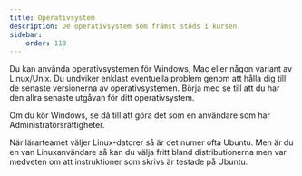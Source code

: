 ```yaml
---
title: Operativsystem
description: De operativsystem som främst stöds i kursen.
sidebar:
    order: 110
---
```


Du kan använda operativsystemen för Windows, Mac eller någon variant av Linux/Unix. Du undviker enklast eventuella problem genom att hålla dig till de senaste versionerna av operativsystemen. Börja med se till att du har den allra senaste utgåvan för ditt operativsystem.

Om du kör Windows, se då till att göra det som en användare som har Administratörsrättigheter.

När lärarteamet väljer Linux-datorer så är det numer ofta Ubuntu. Men är du en van Linuxanvändare så kan du välja fritt bland distributionerna men var medveten om att instruktioner som skrivs är testade på Ubuntu.
